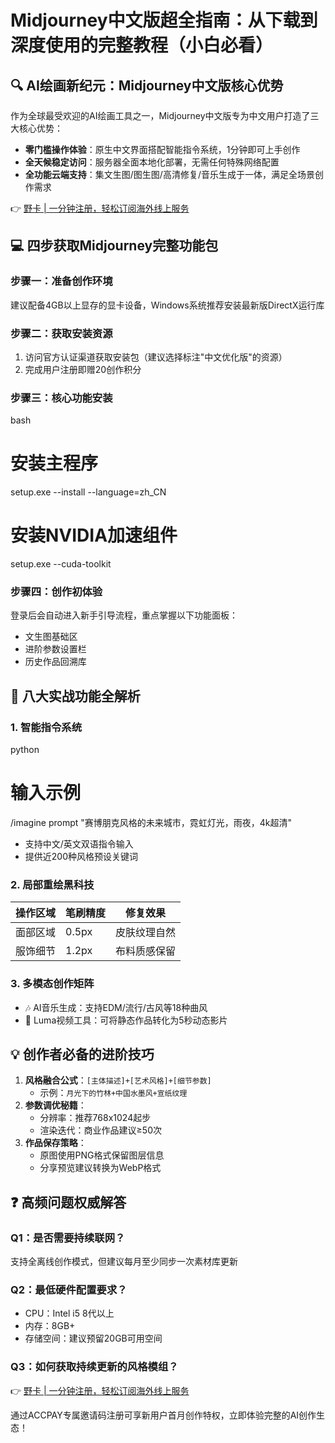 # Midjourney中文版超全指南：从下载到深度使用的完整教程（小白必看）

## 🔍 AI绘画新纪元：Midjourney中文版核心优势
作为全球最受欢迎的AI绘画工具之一，Midjourney中文版专为中文用户打造了三大核心优势：
- **零门槛操作体验**：原生中文界面搭配智能指令系统，1分钟即可上手创作
- **全天候稳定访问**：服务器全面本地化部署，无需任何特殊网络配置
- **全功能云端支持**：集文生图/图生图/高清修复/音乐生成于一体，满足全场景创作需求

👉 [野卡 | 一分钟注册，轻松订阅海外线上服务](https://bbtdd.com/yeka)

## 💻 四步获取Midjourney完整功能包
### 步骤一：准备创作环境
建议配备4GB以上显存的显卡设备，Windows系统推荐安装最新版DirectX运行库

### 步骤二：获取安装资源
1. 访问官方认证渠道获取安装包（建议选择标注"中文优化版"的资源）
2. 完成用户注册即赠20创作积分

### 步骤三：核心功能安装
bash
# 安装主程序
setup.exe --install --language=zh_CN
# 安装NVIDIA加速组件
setup.exe --cuda-toolkit


### 步骤四：创作初体验
登录后会自动进入新手引导流程，重点掌握以下功能面板：
- 文生图基础区
- 进阶参数设置栏
- 历史作品回溯库



## 🎨 八大实战功能全解析
### 1. 智能指令系统
python
# 输入示例
/imagine prompt "赛博朋克风格的未来城市，霓虹灯光，雨夜，4k超清"

- 支持中文/英文双语指令输入
- 提供近200种风格预设关键词

### 2. 局部重绘黑科技
| 操作区域 | 笔刷精度 | 修复效果 |  
|---------|---------|---------|
| 面部区域 | 0.5px   | 皮肤纹理自然 |
| 服饰细节 | 1.2px   | 布料质感保留 |

### 3. 多模态创作矩阵
- 🎶 AI音乐生成：支持EDM/流行/古风等18种曲风
- 🎥 Luma视频工具：可将静态作品转化为5秒动态影片



## 💡 创作者必备的进阶技巧
1. **风格融合公式**：`[主体描述]+[艺术风格]+[细节参数]`
   - 示例：`月光下的竹林+中国水墨风+宣纸纹理`
2. **参数调优秘籍**：
   - 分辨率：推荐768x1024起步
   - 渲染迭代：商业作品建议≥50次
3. **作品保存策略**：
   - 原图使用PNG格式保留图层信息
   - 分享预览建议转换为WebP格式

## ❓ 高频问题权威解答
### Q1：是否需要持续联网？
支持全离线创作模式，但建议每月至少同步一次素材库更新

### Q2：最低硬件配置要求？
- CPU：Intel i5 8代以上
- 内存：8GB+
- 存储空间：建议预留20GB可用空间

### Q3：如何获取持续更新的风格模组？
👉 [野卡 | 一分钟注册，轻松订阅海外线上服务](https://bbtdd.com/yeka)

通过ACCPAY专属邀请码注册可享新用户首月创作特权，立即体验完整的AI创作生态！